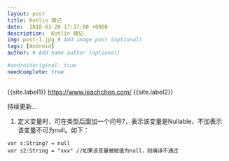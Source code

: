 ```yaml
---
layout: post
title: Kotlin 摘记
date:  2018-03-20 17:37:00 +0900  
description:  Kotlin 摘记
img: post-1.jpg # Add image post (optional)
tags: [Android]
author: # Add name author (optional)

#androidoriginal: true
needcomplete: true
---
```

{{site.label1}} <a href="https://www.leachchen.com/" target="\_blank">https://www.leachchen.com/</a> {{site.label2}}

持续更新...

1. 定义变量时，可在类型后面加一个问号?，表示该变量是Nullable，不加表示该变量不可为null。如下：

```
var s:String? = null
var s2:String = "xxx" //如果该变量被赋值为null，则编译不通过
```
